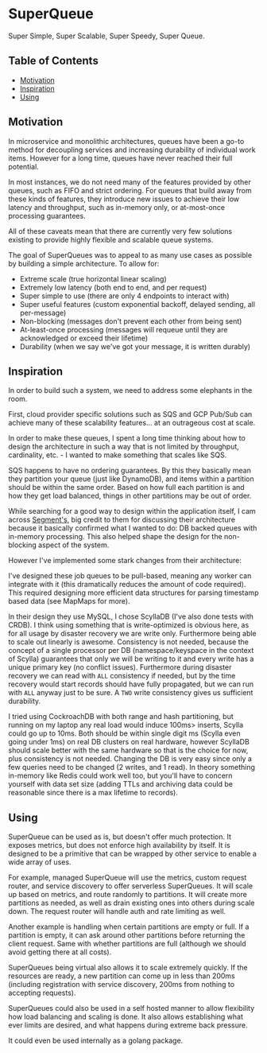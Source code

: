 # SuperQueue <!-- omit in toc -->

Super Simple, Super Scalable, Super Speedy, Super Queue.

## Table of Contents <!-- omit in toc -->
- [Motivation](#motivation)
- [Inspiration](#inspiration)
- [Using](#using)

## Motivation

In microservice and monolithic architectures, queues have been a go-to method for decoupling services and increasing durability of individual work items. However for a long time, queues have never reached their full potential.

In most instances, we do not need many of the features provided by other queues, such as FIFO and strict ordering. For queues that build away from these kinds of features, they introduce new issues to achieve their low latency and throughput, such as in-memory only, or at-most-once processing guarantees.

All of these caveats mean that there are currently very few solutions existing to provide highly flexible and scalable queue systems.

The goal of SuperQueues was to appeal to as many use cases as possible by building a simple architecture. To allow for:

- Extreme scale (true horizontal linear scaling)
- Extremely low latency (both end to end, and per request)
- Super simple to use (there are only 4 endpoints to interact with)
- Super useful features (custom exponential backoff, delayed sending, all per-message)
- Non-blocking (messages don't prevent each other from being sent)
- At-least-once processing (messages will requeue until they are acknowledged or exceed their lifetime)
- Durability (when we say we've got your message, it is written durably)

## Inspiration

In order to build such a system, we need to address some elephants in the room.

First, cloud provider specific solutions such as SQS and GCP Pub/Sub can achieve many of these scalability features... at an outrageous cost at scale.

In order to make these queues, I spent a long time thinking about how to design the architecture in such a way that is not limited by throughput, cardinality, etc. - I wanted to make something that scales like SQS.

SQS happens to have no ordering guarantees. By this they basically mean they partition your queue (just like DynamoDB), and items within a partition should be within the same order. Based on how full each partition is and how they get load balanced, things in other partitions may be out of order.

While searching for a good way to design within the application itself, I cam across [Segment's](https://segment.com/blog/introducing-centrifuge/), big credit to them for discussing their architecture because it basically confirmed what I wanted to do: DB backed queues with in-memory processing. This also helped shape the design for the non-blocking aspect of the system.

However I've implemented some stark changes from their architecture:

I've designed these job queues to be pull-based, meaning any worker can integrate with it (this dramatically reduces the amount of code required). This required designing more efficient data structures for parsing timestamp based data (see MapMaps for more).

In their design they use MySQL, I chose ScyllaDB (I've also done tests with CRDB). I think using something that is write-optimized is obvious here, as for all usage by disaster recovery we are write only. Furthermore being able to scale out linearly is awesome. Consistency is not needed, because the concept of a single processor per DB (namespace/keyspace in the context of Scylla) guarantees that only we will be writing to it and every write has a unique primary key (no conflict issues). Furthermore during disaster recovery we can read with `ALL` consistency if needed, but by the time recovery would start records should have fully propagated, but we can run with `ALL` anyway just to be sure. A `TWO` write consistency gives us sufficient durability.

I tried using CockroachDB with both range and hash partitioning, but running on my laptop any real load would induce 100ms> inserts, Scylla could go up to 10ms. Both should be within single digit ms (Scylla even going under 1ms) on real DB clusters on real hardware, however ScyllaDB should scale better with the same hardware so that is the choice for now, plus consistency is not needed. Changing the DB is very easy since only a few queries need to be changed (2 writes, and 1 read). In theory something in-memory like Redis could work well too, but you'll have to concern yourself with data set size (adding TTLs and archiving data could be reasonable since there is a max lifetime to records).

## Using

SuperQueue can be used as is, but doesn't offer much protection. It exposes metrics, but does not enforce high availability by itself. It is designed to be a primitive that can be wrapped by other service to enable a wide array of uses.

For example, managed SuperQueue will use the metrics, custom request router, and service discovery to offer serverless SuperQueues. It will scale up based on metrics, and route randomly to partitions. It will create more partitions as needed, as well as drain existing ones into others during scale down. The request router will handle auth and rate limiting as well.

Another example is handling when certain partitions are empty or full. If a partition is empty, it can ask around other partitions before returning the client request. Same with whether partitions are full (although we should avoid getting there at all costs).

SuperQueues being virtual also allows it to scale extremely quickly. If the resources are ready, a new partition can come up in less than 200ms (including registration with service discovery, 200ms from nothing to accepting requests).

SuperQueues could also be used in a self hosted manner to allow flexibility how load balancing and scaling is done. It also allows establishing what ever limits are desired, and what happens during extreme back pressure.

It could even be used internally as a golang package.
